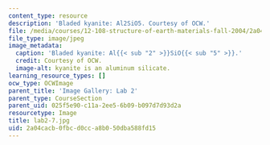 ```yaml
---
content_type: resource
description: 'Bladed kyanite: Al2SiO5. Courtesy of OCW.'
file: /media/courses/12-108-structure-of-earth-materials-fall-2004/2a04cacb0fbcd0cca8b050dba588fd15_lab2-7.jpg
file_type: image/jpeg
image_metadata:
  caption: 'Bladed kyanite: Al{{< sub "2" >}}SiO{{< sub "5" >}}.'
  credit: Courtesy of OCW.
  image-alt: kyanite is an aluminum silicate.
learning_resource_types: []
ocw_type: OCWImage
parent_title: 'Image Gallery: Lab 2'
parent_type: CourseSection
parent_uid: 025f5e90-c11a-2ee5-6b09-b097d7d93d2a
resourcetype: Image
title: lab2-7.jpg
uid: 2a04cacb-0fbc-d0cc-a8b0-50dba588fd15
---
```

